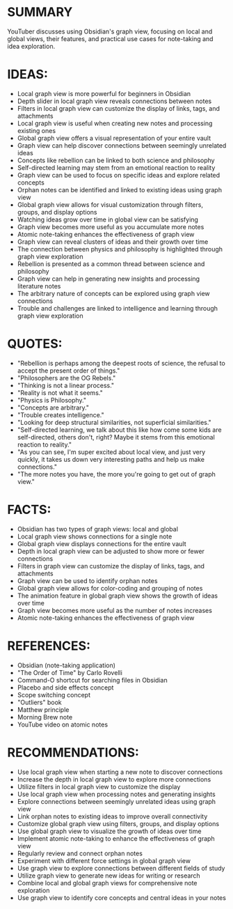 # SUMMARY

YouTuber discusses using Obsidian's graph view, focusing on local and global views, their features, and practical use cases for note-taking and idea exploration.

# IDEAS:

- Local graph view is more powerful for beginners in Obsidian
- Depth slider in local graph view reveals connections between notes
- Filters in local graph view can customize the display of links, tags, and attachments
- Local graph view is useful when creating new notes and processing existing ones
- Global graph view offers a visual representation of your entire vault
- Graph view can help discover connections between seemingly unrelated ideas
- Concepts like rebellion can be linked to both science and philosophy
- Self-directed learning may stem from an emotional reaction to reality
- Graph view can be used to focus on specific ideas and explore related concepts
- Orphan notes can be identified and linked to existing ideas using graph view
- Global graph view allows for visual customization through filters, groups, and display options
- Watching ideas grow over time in global view can be satisfying
- Graph view becomes more useful as you accumulate more notes
- Atomic note-taking enhances the effectiveness of graph view
- Graph view can reveal clusters of ideas and their growth over time
- The connection between physics and philosophy is highlighted through graph view exploration
- Rebellion is presented as a common thread between science and philosophy
- Graph view can help in generating new insights and processing literature notes
- The arbitrary nature of concepts can be explored using graph view connections
- Trouble and challenges are linked to intelligence and learning through graph view exploration

# QUOTES:

- "Rebellion is perhaps among the deepest roots of science, the refusal to accept the present order of things."
- "Philosophers are the OG Rebels."
- "Thinking is not a linear process."
- "Reality is not what it seems."
- "Physics is Philosophy."
- "Concepts are arbitrary."
- "Trouble creates intelligence."
- "Looking for deep structural similarities, not superficial similarities."
- "Self-directed learning, we talk about this like how come some kids are self-directed, others don't, right? Maybe it stems from this emotional reaction to reality."
- "As you can see, I'm super excited about local view, and just very quickly, it takes us down very interesting paths and help us make connections."
- "The more notes you have, the more you're going to get out of graph view."

# FACTS:

- Obsidian has two types of graph views: local and global
- Local graph view shows connections for a single note
- Global graph view displays connections for the entire vault
- Depth in local graph view can be adjusted to show more or fewer connections
- Filters in graph view can customize the display of links, tags, and attachments
- Graph view can be used to identify orphan notes
- Global graph view allows for color-coding and grouping of notes
- The animation feature in global graph view shows the growth of ideas over time
- Graph view becomes more useful as the number of notes increases
- Atomic note-taking enhances the effectiveness of graph view

# REFERENCES:

- Obsidian (note-taking application)
- "The Order of Time" by Carlo Rovelli
- Command-O shortcut for searching files in Obsidian
- Placebo and side effects concept
- Scope switching concept
- "Outliers" book
- Matthew principle
- Morning Brew note
- YouTube video on atomic notes

# RECOMMENDATIONS:

- Use local graph view when starting a new note to discover connections
- Increase the depth in local graph view to explore more connections
- Utilize filters in local graph view to customize the display
- Use local graph view when processing notes and generating insights
- Explore connections between seemingly unrelated ideas using graph view
- Link orphan notes to existing ideas to improve overall connectivity
- Customize global graph view using filters, groups, and display options
- Use global graph view to visualize the growth of ideas over time
- Implement atomic note-taking to enhance the effectiveness of graph view
- Regularly review and connect orphan notes
- Experiment with different force settings in global graph view
- Use graph view to explore connections between different fields of study
- Utilize graph view to generate new ideas for writing or research
- Combine local and global graph views for comprehensive note exploration
- Use graph view to identify core concepts and central ideas in your notes
